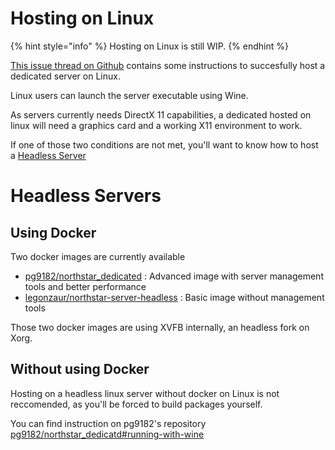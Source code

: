 # Hosting on Linux

{% hint style="info" %}
Hosting on Linux is still WIP.
{% endhint %}

[This issue thread on Github](https://github.com/R2Northstar/Northstar/issues/49) contains some instructions to succesfully host a dedicated server on Linux.

Linux users can launch the server executable using Wine.

As servers currently needs DirectX 11 capabilities, a dedicated hosted on linux will need a graphics card and a working X11 environment to work.

If one of those two conditions are not met, you'll want to know how to host a [Headless Server](#headless-servers)

# <a name="Headless_Servers">Headless Servers</a>

## Using Docker
Two docker images are currently available
- [pg9182/northstar_dedicated](https://github.com/pg9182/northstar-dedicated) : Advanced image with server management tools and better performance
- [legonzaur/northstar-server-headless](https://github.com/Legonzaur/northstar-server-headless) : Basic image without management tools

Those two docker images are using XVFB internally, an headless fork on Xorg.

## Without using Docker

Hosting on a headless linux server without docker on Linux is not reccomended, as you'll be forced to build packages yourself.

You can find instruction on pg9182's repository [pg9182/northstar_dedicatd#running-with-wine](https://github.com/pg9182/northstar-dedicated#running-with-wine)

